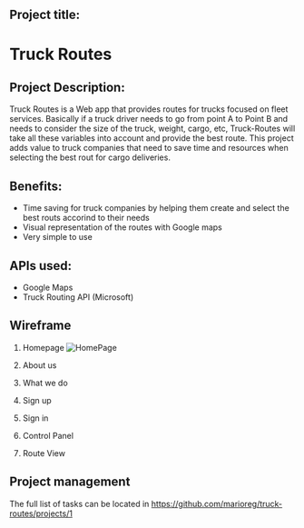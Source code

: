 ## Project title:

 # Truck Routes

## Project Description:

  Truck Routes is a Web app that provides routes for trucks focused on fleet services. Basically if a truck driver needs to go from         point A to Point B and needs to consider the size of the truck, weight, cargo, etc, Truck-Routes will take all these variables into       account and provide the best route.
  This project adds value to truck companies that need to save time and resources when selecting the best rout for cargo deliveries.

## Benefits:

* Time saving for truck companies by helping them create and select the best routs accorind to their needs
* Visual representation of the routes with Google maps 
* Very simple to use


## APIs used:

   * Google Maps
   * Truck Routing API (Microsoft)


## Wireframe

1. Homepage
    ![HomePage](marioreg.github.com/truck-routes/img/tasks.png)

2. About us
3. What we do
4. Sign up
5. Sign in
6. Control Panel
7. Route View

## Project management

The full list of tasks can be located in https://github.com/marioreg/truck-routes/projects/1



